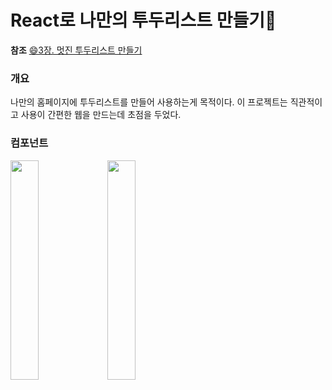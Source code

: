 # React로 나만의 투두리스트 만들기📑

**참조**
[😄3장. 멋진 투두리스트 만들기](https://react.vlpt.us/mashup-todolist/01-create-components.html)

### 개요

나만의 홈페이지에 투두리스트를 만들어 사용하는게 목적이다. 이 프로젝트는 직관적이고 사용이 간편한 웹을 만드는데 초점을 두었다.

### 컴포넌트

<left><image src = "https://github.com/user-attachments/assets/6a77365d-fa0b-40b6-a902-c62c1eaad768" width="30%" height="30%"></left>
<image src = "https://github.com/user-attachments/assets/f8aa112f-dbc8-417e-8ac4-98d9abdc121a" width="30%" height="30%">
